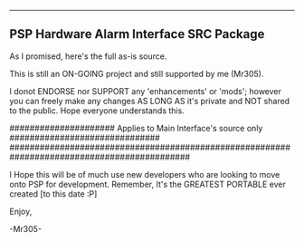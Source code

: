 ---------------------------------------
PSP Hardware Alarm Interface SRC Package
---------------------------------------

As I promised, here's the full as-is source.

This is still an ON-GOING project and still supported by me (Mr305). 

I donot ENDORSE nor SUPPORT any 'enhancements' or 'mods'; however you can freely make any changes AS LONG AS it's private and NOT shared to the public. Hope everyone understands this.

##################### Applies to Main Interface's source only ##############################
############################################################################################


I Hope this will be of much use new developers who are looking to move onto PSP for development. Remember, It's the GREATEST PORTABLE ever created [to this date :P]




Enjoy,

-Mr305-
